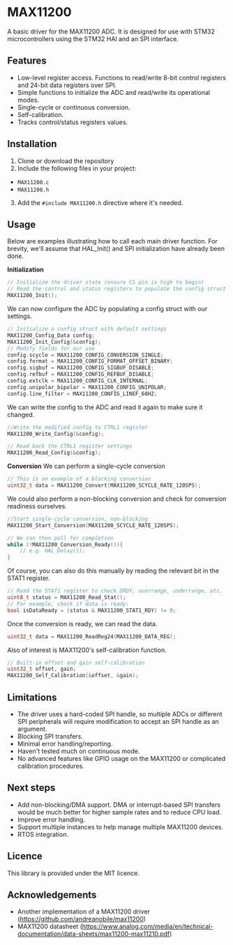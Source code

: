 # MAX11200
A basic driver for the MAX11200 ADC. It is designed for use with STM32 microcontrollers using the STM32 HAl and an SPI interface.

## Features
- Low-level register access. Functions to read/write 8-bit control registers and 24-bit data registers over SPI.
- Simple functions to initialize the ADC and read/write its operational modes.
- Single-cycle or continuous conversion.
- Self-calibration.
- Tracks control/status registers values.

## Installation
1. Clone or download the repository
2. Include the following files in your project:
  - `MAX11200.c`
  - `MAX11200.h`
3. Add the `#include MAX11200.h` directive where it's needed.

## Usage
Below are examples illustrating how to call each main driver function. For brevity, we'll assume that HAL_Init() and SPI initialization have already been done.

**Initialization**
```c
// Initialize the driver state (ensure CS pin is high to begin)
// Read the control and status registers to populate the config struct
MAX11200_Init();
```

We can now configure the ADC by populating a config struct with our settings.
```c
// Initialize a config struct with default settings
MAX11200_Config_Data config;
MAX11200_Init_Config(&config);
// Modify fields for our use
config.scycle = MAX11200_CONFIG_CONVERSION_SINGLE;
config.format = MAX11200_CONFIG_FORMAT_OFFSET_BINARY;
config.sigbuf = MAX11200_CONFIG_SIGBUF_DISABLE;
config.refbuf = MAX11200_CONFIG_REFBUF_DISABLE;
config.extclk = MAX11200_CONFIG_CLK_INTERNAL;
config.unipolar_bipolar = MAX11200_CONFIG_UNIPOLAR;
config.line_filter = MAX11200_CONFIG_LINEF_60HZ;
```

We can write the config to the ADC and read it again to make sure it changed.
```c
//Write the modified config to CTRL1 register
MAX11200_Write_Config(&config);

// Read back the CTRL1 register settings
MAX11200_Read_Config(&config);
```

**Conversion**
We can perform a single-cycle conversion
```c
// This is an example of a blocking conversion
uint32_t data = MAX11200_Convert(MAX11200_SCYCLE_RATE_120SPS);
```
We could also perform a non-blocking conversion and check for conversion readiness ourselves.
```c
//Start single-cycle conversion, non-blocking
MAX11200_Start_Conversion(MAX11200_SCYCLE_RATE_120SPS);

// We can then poll for completion
while (!MAX11200_Conversion_Ready()){
	// e.g. HAL_Delay(1);
}
```
Of course, you can also do this manually by reading the relevant bit in the STAT1 register.
```c
// Read the STAT1 register to check DRDY, overrange, underrange, etc.
uint8_t status = MAX11200_Read_Stat();
// For example, check if data is ready:
bool isDataReady = (status & MAX11200_STAT1_RDY) != 0;
```

Once the conversion is ready, we can read the data.
```c
uint32_t data = MAX11200_ReadReg24(MAX11200_DATA_REG);
```

Also of interest is MAX11200's self-calibration function.
```c
// Built-in offset and gain self-calibration
uint32_t offset, gain;
MAX11200_Self_Calibration(&offset, &gain);
```

## Limitations
- The driver uses a hard-coded SPI handle, so multiple ADCs or different SPI peripherals will require modification to accept an SPI handle as an argument.
- Blocking SPI transfers.
- Minimal error handling/reporting.
- Haven't tested much on continuous mode.
- No advanced features like GPIO usage on the MAX11200 or complicated calibration procedures.

## Next steps
- Add non-blocking/DMA support. DMA or interrupt-based SPI transfers would be much better for higher sample rates and to reduce CPU load.
- Improve error handling.
- Support multiple instances to help manage multiple MAX11200 devices.
- RTOS integration.

## Licence
This library is provided under the MIT licence.

## Acknowledgements
- Another implementation of a MAX11200 driver (https://github.com/andreanobile/max11200)
- MAX11200 datasheet (https://www.analog.com/media/en/technical-documentation/data-sheets/max11200-max11210.pdf)